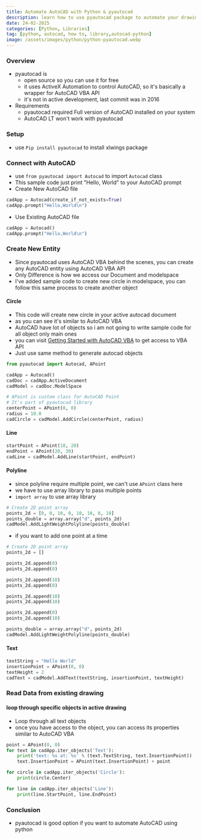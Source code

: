 ```yaml
---
title: Automate AutoCAD with Python & pyautocad
description: learn how to use pyautocad package to automate your drawings
date: 24-02-2025
categories: [Python, Libraries]
tag: [python, autocad, how to, library,autocad-python]
image: /assets/images/python/python-pyautocad.webp
---
```


### Overview
- pyautocad is 
  - open source so you can use it for free
  - it uses ActiveX Automation to control AutoCAD, so it's basically a wrapper for AutoCAD VBA API
  - it's not in active development, last commit was in 2016
- Requirements
  - pyautocad required Full version of AutoCAD installed on your system
  - AutoCAD LT won't work with pyautocad

### Setup
- use `Pip install pyautocad` to install xlwings package


### Connect with AutoCAD 
- use `from pyautocad import Autocad` to import `Autocad` class
- This sample code just print "Hello, World" to your AutoCAD prompt
- Create New AutoCAD file

```python
cadApp = Autocad(create_if_not_exists=True)
cadApp.prompt("Hello,World\n")
```
- Use Existing AutoCAD file

```python
cadApp = Autocad()
cadApp.prompt("Hello,World\n")
```

### Create New Entity
- Since pyautocad uses AutoCAD VBA behind the scenes, you can create any AutoCAD entity using AutoCAD VBA API
- Only Difference is how we access our Document and modelspace
- I've added sample code to create new circle in modelspace, you can follow this same process to create another object

#### Circle
- This code will create new circle in your active autocad document
- as you can see it's similar to AutoCAD VBA
- AutoCAD have lot of objects so i am not going to write sample code for all object only main ones
- you can visit [Getting Started with AutoCAD VBA](/posts/autocad-vba-getting-started-1/) to get access to VBA API
- Just use same method to generate autocad objects 

```python
from pyautocad import Autocad, APoint

cadApp = Autocad()
cadDoc = cadApp.ActiveDocument
cadModel = cadDoc.ModelSpace

# APoint is custom class for AutoCAD Point
# It's part of pyautocad library
centerPoint = APoint(0, 0)
radius = 10.0
cadCircle = cadModel.AddCircle(centerPoint, radius)
```

#### Line
```python
startPoint = APoint(10, 20)
endPoint = APoint(20, 30)
cadLine = cadModel.AddLine(startPoint, endPoint)
```

#### Polyline
- since polyline require multiple point, we can't use `APoint` class here
- we have to use array library to pass multiple points
- `import array` to use array library

```python
# Create 2D point array
points_2d = [0, 0, 10, 0, 10, 10, 0, 10]
points_double = array.array("d", points_2d)
cadModel.AddLightWeightPolyline(points_double)
```

- if you want to add one point at a time

```python
# Create 2D point array
points_2d = []

points_2d.append(0)
points_2d.append(0)

points_2d.append(10)
points_2d.append(0)

points_2d.append(10)
points_2d.append(10)

points_2d.append(0)
points_2d.append(10)

points_double = array.array("d", points_2d)
cadModel.AddLightWeightPolyline(points_double)
```

#### Text
```python
textString = "Hello World"
insertionPoint = APoint(0, 0)
textHeight = 2
cadText = cadModel.AddText(textString, insertionPoint, textHeight)
```

### Read Data from existing drawing
#### loop through specific objects in active drawing
- Loop through all text objects
- once you have access to the object, you can access its properties similar to AutoCAD VBA

```python
point = APoint(0, 0)
for text in cadApp.iter_objects('Text'):
    print('text: %s at: %s' % (text.TextString, text.InsertionPoint))
    text.InsertionPoint = APoint(text.InsertionPoint) + point
```
```python
for circle in cadApp.iter_objects('Circle'):
    print(circle.Center)
```
```python
for line in cadApp.iter_objects('Line'):
    print(line.StartPoint, line.EndPoint)
```

### Conclusion
- pyautocad is good option if you want to automate AutoCAD using python
